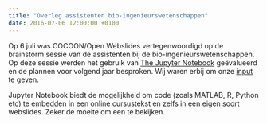 ```yaml
---
title: "Overleg assistenten bio-ingenieurswetenschappen"
date: 2016-07-06 12:00:00 +0100
---
```

Op 6 juli was COCOON/Open Webslides vertegenwoordigd op de brainstorm sessie van de assistenten bij de bio-ingenieurswetenschappen. Op deze sessie werden het gebruik van [The Jupyter Notebook](https://ipython.org/notebook.html) geëvalueerd en de plannen voor volgend jaar besproken. Wij waren erbij om onze [input](http://slides.com/openwebslides/bioingenieurs) te geven.

Jupyter Notebook biedt de mogelijkheid om code (zoals MATLAB, R, Python etc) te embedden in een online cursustekst en zelfs in een eigen soort webslides. Zeker de moeite om een te bekijken.